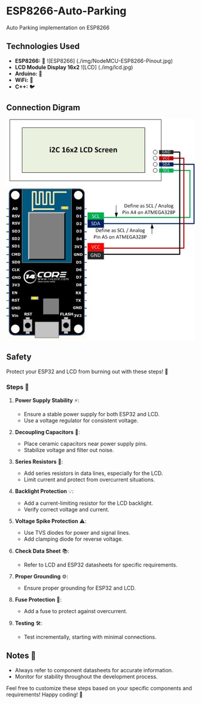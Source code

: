 # ESP8266-Auto-Parking
Auto Parking implementation on ESP8266

## Technologies Used

- **ESP8266:** 📡 
![ESP8266] (./img/NodeMCU-ESP8266-Pinout.jpg)
- **LCD Module Display 16x2** 
![LCD] (./img/lcd.jpg)
- **Arduino:** 🤖
- **WiFi:** 📶
- **C++:** 🐦

## Connection Digram 
![ESP8266 LCD Connection Setup](./img/connection.jpg)

## Safety 

Protect your ESP32 and LCD from burning out with these steps! 🚀

### Steps 📝

1. **Power Supply Stability** ⚡:
   - Ensure a stable power supply for both ESP32 and LCD.
   - Use a voltage regulator for consistent voltage.

2. **Decoupling Capacitors** 🔗:
   - Place ceramic capacitors near power supply pins.
   - Stabilize voltage and filter out noise.

3. **Series Resistors** 🚧:
   - Add series resistors in data lines, especially for the LCD.
   - Limit current and protect from overcurrent situations.

4. **Backlight Protection** 💡:
   - Add a current-limiting resistor for the LCD backlight.
   - Verify correct voltage and current.

5. **Voltage Spike Protection** ⚠️:
   - Use TVS diodes for power and signal lines.
   - Add clamping diode for reverse voltage.

6. **Check Data Sheet** 📚:
   - Refer to LCD and ESP32 datasheets for specific requirements.
   
7. **Proper Grounding** ⚙️:
   - Ensure proper grounding for ESP32 and LCD.

8. **Fuse Protection** 🧨:
   - Add a fuse to protect against overcurrent.

9. **Testing** 🛠️:
   - Test incrementally, starting with minimal connections.

## Notes 📌
- Always refer to component datasheets for accurate information.
- Monitor for stability throughout the development process.

Feel free to customize these steps based on your specific components and requirements! Happy coding! 🚀




